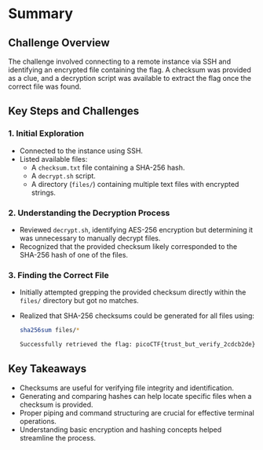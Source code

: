 # Summary

## **Challenge Overview**  
The challenge involved connecting to a remote instance via SSH and identifying an encrypted file containing the flag. A checksum was provided as a clue, and a decryption script was available to extract the flag once the correct file was found.

## **Key Steps and Challenges**  

### **1. Initial Exploration**  
- Connected to the instance using SSH.  
- Listed available files:  
  - A `checksum.txt` file containing a SHA-256 hash.  
  - A `decrypt.sh` script.  
  - A directory (`files/`) containing multiple text files with encrypted strings.  

### **2. Understanding the Decryption Process**  
- Reviewed `decrypt.sh`, identifying AES-256 encryption but determining it was unnecessary to manually decrypt files.  
- Recognized that the provided checksum likely corresponded to the SHA-256 hash of one of the files.  

### **3. Finding the Correct File**  
- Initially attempted grepping the provided checksum directly within the `files/` directory but got no matches.  
- Realized that SHA-256 checksums could be generated for all files using:  

  ```bash
  sha256sum files/*

  Successfully retrieved the flag: picoCTF{trust_but_verify_2cdcb2de}.
## Key Takeaways
- Checksums are useful for verifying file integrity and identification.
- Generating and comparing hashes can help locate specific files when a checksum is provided.
- Proper piping and command structuring are crucial for effective terminal operations.
- Understanding basic encryption and hashing concepts helped streamline the process.
